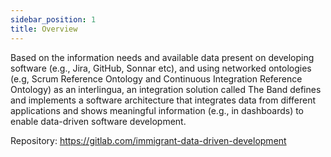 ```yaml
---
sidebar_position: 1
title: Overview
---
```

Based on the information needs and available data present on developing software (e.g., Jira, GitHub, Sonnar etc), and using networked ontologies (e.g, Scrum Reference Ontology and Continuous Integration Reference Ontology) as an interlingua, an integration solution called The Band defines and implements a software architecture that integrates data from different
applications and shows meaningful information (e.g., in dashboards) to enable data-driven software development.

Repository: https://gitlab.com/immigrant-data-driven-development